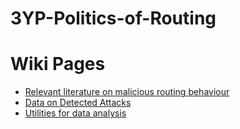 # 3YP-Politics-of-Routing

# Wiki Pages

* [Relevant literature on malicious routing behaviour](https://github.com/niknakatory/3YP-Politics-of-Routing/wiki)
* [Data on Detected Attacks](https://github.com/niknakatory/3YP-Politics-of-Routing/wiki#data-on-detected-routing-attacks)
* [Utilities for data analysis](https://github.com/niknakatory/3YP-Politics-of-Routing/wiki#utilities)

